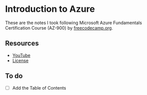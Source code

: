# Introduction to Azure
These are the notes I took following Microsoft Azure Fundamentals Certification Course (AZ-900) by [freecodecamp.org](https://www.freecodecamp.org).

## Resources
* [YouTube](https://www.youtube.com/watch?v=NKEFWyqJ5XA)
* [License](./LICENSE.md)

## To do
* [ ] Add the Table of Contents